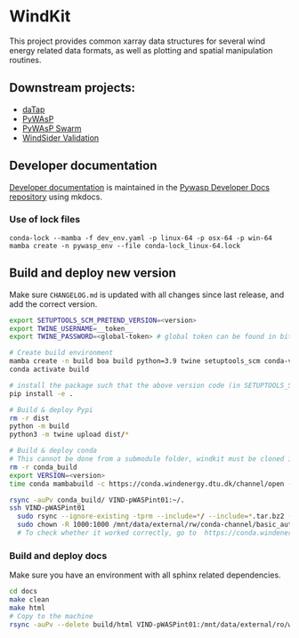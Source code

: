 # WindKit

This project provides common xarray data structures for several wind energy related data formats, as well as plotting and spatial manipulation routines.

## Downstream projects:

- [daTap](https://gitlab-internal.windenergy.dtu.dk/ram/software/tech-team/web-apps/daTap)
- [PyWAsP](https://gitlab-internal.windenergy.dtu.dk/ram/software/pywasp/pywasp)
- [PyWAsP Swarm](https://gitlab-internal.windenergy.dtu.dk/ram/software/pywasp/pywasp-swarm)
- [WindSider Validation](https://gitlab.windenergy.dtu.dk/windsider)

## Developer documentation

[Developer documentation](https://ram.pages-internal.windenergy.dtu.dk/software/pywasp/pywasp-developer-docs/) is maintained in the [Pywasp Developer Docs repository](https://gitlab-internal.windenergy.dtu.dk/ram/software/pywasp/pywasp-developer-docs) using mkdocs.

### Use of lock files

`conda-lock --mamba -f dev_env.yaml -p linux-64 -p osx-64 -p win-64`
`mamba create -n pywasp_env --file conda-lock_linux-64.lock`

## Build and deploy new version

Make sure `CHANGELOG.md` is updated with all changes since last release, and add the correct version.

```sh
export SETUPTOOLS_SCM_PRETEND_VERSION=<version>
export TWINE_USERNAME=__token__
export TWINE_PASSWORD=<global-token> # global token can be found in bitwarden under pypi, username wasp

# Create build environment
mamba create -n build boa build python=3.9 twine setuptools_scm conda-verify
conda activate build

# install the package such that the above version code (in SETUPTOOLS_SCM_PRETEND_VERSION) will be written to the dist package that is uplaoded to pypi
pip install -e .

# Build & deploy Pypi
rm -r dist
python -m build
python3 -m twine upload dist/*

# Build & deploy conda
# This cannot be done from a submodule folder, windkit must be cloned in a different folder.
rm -r conda_build
export VERSION=<version>
time conda mambabuild -c https://conda.windenergy.dtu.dk/channel/open --output-folder conda_build  ./recipe

rsync -auPv conda_build/ VIND-pWASPint01:~/.
ssh VIND-pWASPint01
  sudo rsync --ignore-existing -tprm --include=*/ --include=*.tar.bz2 --exclude=* conda_build/ /mnt/data/external/rw/conda-channel/basic_auth_node_server/conda/open/
  sudo chown -R 1000:1000 /mnt/data/external/rw/conda-channel/basic_auth_node_server/conda/
  # To check whether it worked correctly, go to  https://conda.windenergy.dtu.dk/channel/open/noarch/
```

### Build and deploy docs

Make sure you have an environment with all sphinx related dependencies.


```sh
cd docs
make clean
make html
# Copy to the machine
rsync -auPv --delete build/html VIND-pWASPint01:/mnt/data/external/ro/web_documentation/windkit
```
